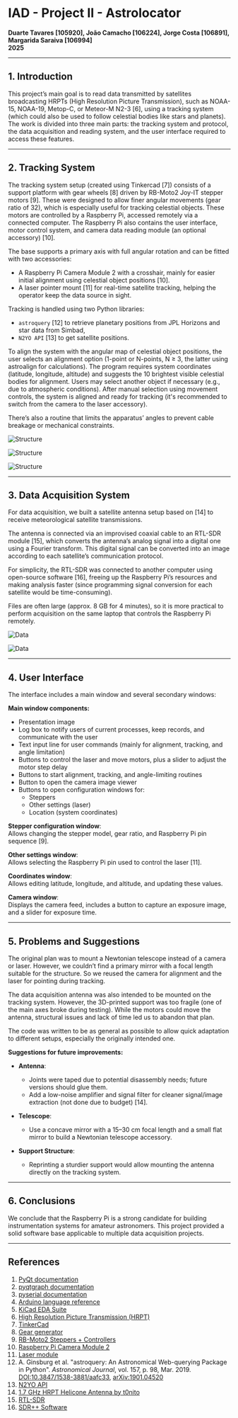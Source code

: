 
# IAD - Project II - Astrolocator

**Duarte Tavares [105920], João Camacho [106224], Jorge Costa [106891], Margarida Saraiva [106994]**  
**2025**

---

## 1. Introduction

This project’s main goal is to read data transmitted by satellites broadcasting HRPTs (High Resolution Picture Transmission), such as NOAA-15, NOAA-19, Metop-C, or Meteor-M N2-3 [6], using a tracking system (which could also be used to follow celestial bodies like stars and planets). The work is divided into three main parts: the tracking system and protocol, the data acquisition and reading system, and the user interface required to access these features.

---

## 2. Tracking System

The tracking system setup (created using Tinkercad [7]) consists of a support platform with gear wheels [8] driven by RB-Moto2 Joy-IT stepper motors [9]. These were designed to allow finer angular movements (gear ratio of 32), which is especially useful for tracking celestial objects. These motors are controlled by a Raspberry Pi, accessed remotely via a connected computer. The Raspberry Pi also contains the user interface, motor control system, and camera data reading module (an optional accessory) [10].

The base supports a primary axis with full angular rotation and can be fitted with two accessories:

- A Raspberry Pi Camera Module 2 with a crosshair, mainly for easier initial alignment using celestial object positions [10].
- A laser pointer mount [11] for real-time satellite tracking, helping the operator keep the data source in sight.

Tracking is handled using two Python libraries:

- `astroquery` [12] to retrieve planetary positions from JPL Horizons and star data from Simbad,
- `N2YO API` [13] to get satellite positions.

To align the system with the angular map of celestial object positions, the user selects an alignment option (1-point or N-points, N ≥ 3, the latter using astroalign for calculations). The program requires system coordinates (latitude, longitude, altitude) and suggests the 10 brightest visible celestial bodies for alignment. Users may select another object if necessary (e.g., due to atmospheric conditions). After manual selection using movement controls, the system is aligned and ready for tracking (it's recommended to switch from the camera to the laser accessory).

There’s also a routine that limits the apparatus’ angles to prevent cable breakage or mechanical constraints.

![Structure](figs/structure2.jpg)

![Structure](figs/structure4.jpg)

![Structure](figs/structure5.jpg)

---

## 3. Data Acquisition System

For data acquisition, we built a satellite antenna setup based on [14] to receive meteorological satellite transmissions.

The antenna is connected via an improvised coaxial cable to an RTL-SDR module [15], which converts the antenna’s analog signal into a digital one using a Fourier transform. This digital signal can be converted into an image according to each satellite’s communication protocol.

For simplicity, the RTL-SDR was connected to another computer using open-source software [16], freeing up the Raspberry Pi’s resources and making analysis faster (since programming signal conversion for each satellite would be time-consuming).

Files are often large (approx. 8 GB for 4 minutes), so it is more practical to perform acquisition on the same laptop that controls the Raspberry Pi remotely.

![Data](figs/structure7.jpg)

![Data](figs/data.jpg)

---

## 4. User Interface

The interface includes a main window and several secondary windows:

**Main window components:**

- Presentation image
- Log box to notify users of current processes, keep records, and communicate with the user
- Text input line for user commands (mainly for alignment, tracking, and angle limitation)
- Buttons to control the laser and move motors, plus a slider to adjust the motor step delay
- Buttons to start alignment, tracking, and angle-limiting routines
- Button to open the camera image viewer
- Buttons to open configuration windows for:
  - Steppers
  - Other settings (laser)
  - Location (system coordinates)

**Stepper configuration window**:  
Allows changing the stepper model, gear ratio, and Raspberry Pi pin sequence [9].

**Other settings window**:  
Allows selecting the Raspberry Pi pin used to control the laser [11].

**Coordinates window**:  
Allows editing latitude, longitude, and altitude, and updating these values.

**Camera window**:  
Displays the camera feed, includes a button to capture an exposure image, and a slider for exposure time.

---

## 5. Problems and Suggestions

The original plan was to mount a Newtonian telescope instead of a camera or laser. However, we couldn’t find a primary mirror with a focal length suitable for the structure. So we reused the camera for alignment and the laser for pointing during tracking.

The data acquisition antenna was also intended to be mounted on the tracking system. However, the 3D-printed support was too fragile (one of the main axes broke during testing). While the motors could move the antenna, structural issues and lack of time led us to abandon that plan.

The code was written to be as general as possible to allow quick adaptation to different setups, especially the originally intended one.

**Suggestions for future improvements:**

- **Antenna**:  
  - Joints were taped due to potential disassembly needs; future versions should glue them.
  - Add a low-noise amplifier and signal filter for cleaner signal/image extraction (not done due to budget) [14].

- **Telescope**:  
  - Use a concave mirror with a 15–30 cm focal length and a small flat mirror to build a Newtonian telescope accessory.

- **Support Structure**:  
  - Reprinting a sturdier support would allow mounting the antenna directly on the tracking system.

---

## 6. Conclusions

We conclude that the Raspberry Pi is a strong candidate for building instrumentation systems for amateur astronomers. This project provided a solid software base applicable to multiple data acquisition projects.

---

## References

1. [PyQt documentation](https://doc.qt.io/qtforpython-5/contents.html)  
2. [pyqtgraph documentation](https://pyqtgraph.readthedocs.io/en/latest/index.html)  
3. [pyserial documentation](https://pyserial.readthedocs.io/en/latest/)  
4. [Arduino language reference](https://docs.arduino.cc/language-reference/)  
5. [KiCad EDA Suite](https://www.kicad.org/)  
6. [High Resolution Picture Transmission (HRPT)](https://www.noaasis.noaa.gov/POLAR/HRPT/hrpt.html)  
7. [TinkerCad](https://www.tinkercad.com/)  
8. [Gear generator](https://www.stlgears.com/)  
9. [RB-Moto2 Steppers + Controllers](https://joy-it.net/en/products/RB-Moto2)  
10. [Raspberry Pi Camera Module 2](https://www.raspberrypi.com/products/camera-module-v2/)  
11. [Laser module](https://mauser.pt/catalog/product_info.php?products_id=096-7909)  
12. A. Ginsburg et al. "astroquery: An Astronomical Web-querying Package in Python". *Astronomical Journal*, vol. 157, p. 98, Mar. 2019. [DOI:10.3847/1538-3881/aafc33](https://doi.org/10.3847/1538-3881/aafc33), [arXiv:1901.04520](https://arxiv.org/abs/1901.04520)  
13. [N2YO API](https://www.n2yo.com/api/)  
14. [1.7 GHz HRPT Helicone Antenna by t0nito](https://www.thingiverse.com/thing:6436342)  
15. [RTL-SDR](https://www.rtl-sdr.com/)  
16. [SDR++ Software](https://www.sdrpp.org/)
